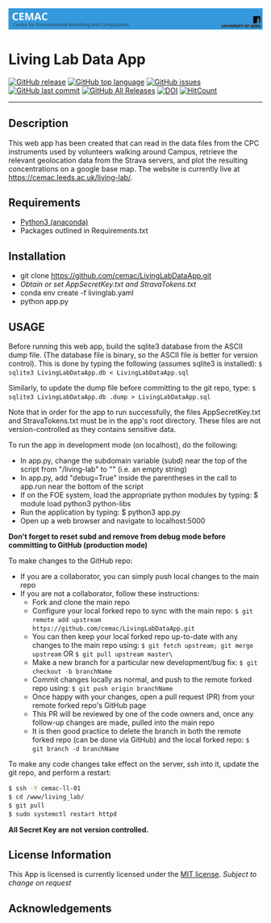 <div align="center">
<a href="https://www.cemac.leeds.ac.uk/">
  <img src="https://github.com/cemac/cemac_generic/blob/master/Images/cemac.png"></a>
  <br>
</div>

# Living Lab Data App

[![GitHub release](https://img.shields.io/github/release/cemac/LivingLabDataApp.svg)](https://github.com/cemac/LivingLabDataApp/releases) [![GitHub top language](https://img.shields.io/github/languages/top/cemac/LivingLabDataApp.svg)](https://github.com/cemac/LivingLabDataApp) [![GitHub issues](https://img.shields.io/github/issues/cemac/LivingLabDataApp.svg)](https://github.com/cemac/LivingLabDataApp/issues) [![GitHub last commit](https://img.shields.io/github/last-commit/cemac/LivingLabDataApp.svg)](https://github.com/cemac/LivingLabDataApp/commits/master) [![GitHub All Releases](https://img.shields.io/github/downloads/cemac/LivingLabDataApp/total.svg)](https://github.com/cemac/LivingLabDataApp/releases) [![DOI](https://zenodo.org/badge/124416609.svg)](https://zenodo.org/badge/latestdoi/124416609)
[![HitCount](http://hits.dwyl.com/{cemac}/{LivingLabDataApp}.svg)](http://hits.dwyl.com/{cemac}/{LivingLabDataApp})


<hr>


## Description

This web app has been created that can read in the data files from the CPC
instruments used by volunteers walking around Campus, retrieve the relevant geolocation
data from the Strava servers, and plot the resulting concentrations on a google base map.
The website is currently live at <https://cemac.leeds.ac.uk/living-lab/>.

## Requirements

-   [Python3 (anaconda)](https://cemac.leeds.ac.uk/living-lab/)
-   Packages outlined in Requirements.txt

## Installation

* git clone https://github.com/cemac/LivingLabDataApp.git
* *Obtain or set AppSecretKey.txt and StravaTokens.txt*
* conda env create -f livinglab.yaml
* python app.py

## USAGE

Before running this web app, build the sqlite3 database from the ASCII dump file.
(The database file is binary, so the ASCII file is better for version control).
This is done by typing the following (assumes sqlite3 is installed):
`$ sqlite3 LivingLabDataApp.db < LivingLabDataApp.sql`

Similarly, to update the dump file before committing to the git repo, type:
`$ sqlite3 LivingLabDataApp.db .dump > LivingLabDataApp.sql`

Note that in order for the app to run successfully, the files AppSecretKey.txt and StravaTokens.txt must be in the app's root directory.
These files are not version-controlled as they contains sensitive data.

To run the app in development mode (on localhost), do the following:

-   In app.py, change the subdomain variable (subd) near the top of the script from "/living-lab" to "" (i.e. an empty string)
-   In app.py, add "debug=True" inside the parentheses in the call to app.run near the bottom of the script
-   If on the FOE system, load the appropriate python modules by typing: $ module load python3 python-libs
-   Run the application by typing: $ python3 app.py
-   Open up a web browser and navigate to localhost:5000

**Don't forget to reset subd and remove from debug mode before committing to GitHub (production mode)**

To make changes to the GitHub repo:

-   If you are a collaborator, you can simply push local changes to the main repo
-   If you are not a collaborator, follow these instructions:
    -   Fork and clone the main repo
    -   Configure your local forked repo to sync with the main repo:
        `$ git remote add upstream https://github.com/cemac/LivingLabDataApp.git`
    -   You can then keep your local forked repo up-to-date with any changes to the main repo using:
        `$ git fetch upstream; git merge upstream`
        OR
        `$ git pull upstream master\`
    -   Make a new branch for a particular new development/bug fix:
        `$ git checkout -b branchName`
    -   Commit changes locally as normal, and push to the remote forked repo using:
        `$ git push origin branchName`
    -   Once happy with your changes, open a pull request (PR) from your remote forked repo's GitHub page
    -   This PR will be reviewed by one of the code owners and, once any follow-up changes are made, pulled into the main repo
    -   It is then good practice to delete the branch in both the remote forked repo (can be done via GitHub) and the local forked repo:
        `$ git branch -d branchName`

To make any code changes take effect on the server, ssh into it, update the git repo, and perform a restart:

```bash
$ ssh -Y cemac-ll-01
$ cd /www/living_lab/
$ git pull
$ sudo systemctl restart httpd
```

**All Secret Key are not version controlled.**

## License Information

This App is licensed is currently licensed under the [MIT license](https://choosealicense.com/licenses/mit/). _Subject to change on request_

## Acknowledgements
